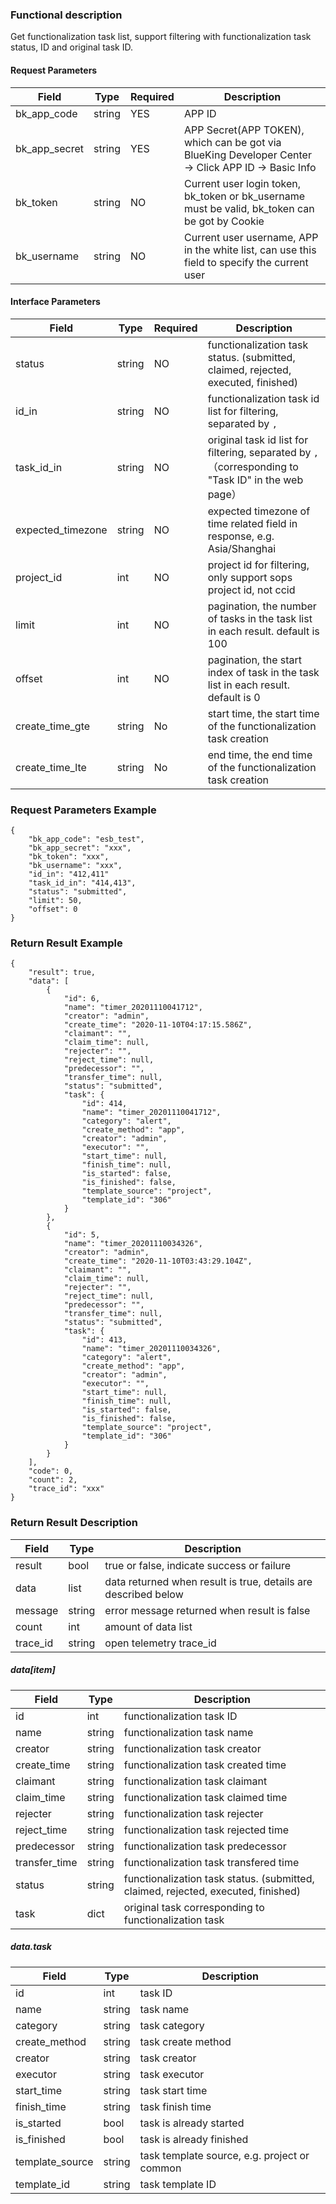 ### Functional description

Get functionalization task list, support filtering with functionalization task status, ID and original task ID.

#### Request Parameters

| Field         | Type   | Required | Description                                                                                         |
|---------------|--------|----------|-----------------------------------------------------------------------------------------------------|
| bk_app_code   | string | YES      | APP ID                                                                                              |
| bk_app_secret | string | YES      | APP Secret(APP TOKEN), which can be got via BlueKing Developer Center -> Click APP ID -> Basic Info |
| bk_token      | string | NO       | Current user login token, bk_token or bk_username must be valid, bk_token can be got by Cookie      |
| bk_username   | string | NO       | Current user username, APP in the white list, can use this field to specify the current user        |

#### Interface Parameters

| Field             | Type   | Required | Description                                                                                       |
|-------------------|--------|----------|---------------------------------------------------------------------------------------------------|
| status            | string | NO       | functionalization task status. (submitted, claimed, rejected, executed, finished)                 |
| id_in             | string | NO       | functionalization task id list for filtering, separated by `,`                                    |
| task_id_in        | string | NO       | original task id list for filtering, separated by `,`（corresponding to "Task ID" in the web page） |
| expected_timezone | string | NO       | expected timezone of time related field in response, e.g. Asia/Shanghai                           |
| project_id        | int    | NO       | project id for filtering, only support sops project id, not ccid                                  |
| limit             | int    | NO       | pagination, the number of tasks in the task list in each result. default is 100                   |
| offset            | int    | NO       | pagination, the start index of task in the task list in each result. default is 0                 |
| create_time_gte   | string | No       | start time, the start time of the functionalization task creation                                 |
| create_time_lte   | string | No       | end time, the end time of the functionalization task creation                                     |

### Request Parameters Example

```
{
    "bk_app_code": "esb_test",
    "bk_app_secret": "xxx",
    "bk_token": "xxx",
    "bk_username": "xxx",
    "id_in": "412,411"
    "task_id_in": "414,413",
    "status": "submitted",
    "limit": 50,
    "offset": 0
}
```

### Return Result Example

```
{
    "result": true,
    "data": [
        {
            "id": 6,
            "name": "timer_20201110041712",
            "creator": "admin",
            "create_time": "2020-11-10T04:17:15.586Z",
            "claimant": "",
            "claim_time": null,
            "rejecter": "",
            "reject_time": null,
            "predecessor": "",
            "transfer_time": null,
            "status": "submitted",
            "task": {
                "id": 414,
                "name": "timer_20201110041712",
                "category": "alert",
                "create_method": "app",
                "creator": "admin",
                "executor": "",
                "start_time": null,
                "finish_time": null,
                "is_started": false,
                "is_finished": false,
                "template_source": "project",
                "template_id": "306"
            }
        },
        {
            "id": 5,
            "name": "timer_20201110034326",
            "creator": "admin",
            "create_time": "2020-11-10T03:43:29.104Z",
            "claimant": "",
            "claim_time": null,
            "rejecter": "",
            "reject_time": null,
            "predecessor": "",
            "transfer_time": null,
            "status": "submitted",
            "task": {
                "id": 413,
                "name": "timer_20201110034326",
                "category": "alert",
                "create_method": "app",
                "creator": "admin",
                "executor": "",
                "start_time": null,
                "finish_time": null,
                "is_started": false,
                "is_finished": false,
                "template_source": "project",
                "template_id": "306"
            }
        }
    ],
    "code": 0,
    "count": 2,
    "trace_id": "xxx"
}
```

### Return Result Description

| Field   | Type   | Description                                                  |
| ------- | ------ | ------------------------------------------------------------ |
| result  | bool   | true or false, indicate success or failure                   |
| data    | list   | data returned when result is true, details are described below |
| message | string | error message returned when result is false                  |
| count   | int    | amount of data list                                          |
|  trace_id     |    string  | open telemetry trace_id        |

##### data[item]

| Field          | Type   | Description                                                         |
| ------------- | ------ | ------------------------------------------------------------ |
| id            | int    | functionalization task ID                                    |
| name          | string | functionalization task name                                  |
| creator       | string | functionalization task creator                               |
| create_time   | string | functionalization task created time                          |
| claimant      | string | functionalization task claimant                              |
| claim_time    | string | functionalization task claimed time                          |
| rejecter      | string | functionalization task rejecter                              |
| reject_time   | string | functionalization task rejected time                         |
| predecessor   | string | functionalization task  predecessor                          |
| transfer_time | string | functionalization task transfered time                       |
| status        | string | functionalization task status. (submitted, claimed, rejected, executed, finished) |
| task          | dict   | original task corresponding to functionalization task        |

##### data.task

| Field           | Type   | Description                                  |
| --------------- | ------ | -------------------------------------------- |
| id              | int    | task ID                                      |
| name            | string | task name                                    |
| category        | string | task category                                |
| create_method   | string | task create method                           |
| creator         | string | task creator                                 |
| executor        | string | task executor                                |
| start_time      | string | task start time                              |
| finish_time     | string | task finish time                             |
| is_started      | bool   | task is already started                      |
| is_finished     | bool   | task is already finished                     |
| template_source | string | task template source, e.g. project or common |
| template_id     | string | task template ID                             |

